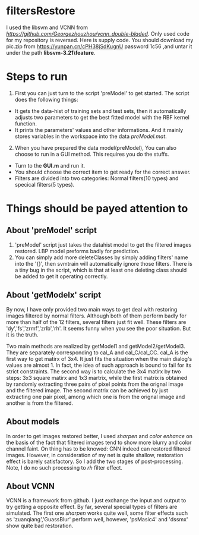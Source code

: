 # filtersRestore
I used the libsvm and VCNN from *https://github.com/Georgezhouzhou/vcnn_double-bladed*. Only used code for my repository is reversed.
Here is  supply code. You should download my pic.zip from https://yunpan.cn/cPH38jSdKugnU  password 1c56   ,and untar it under the path **libsvm-3.21\feature**.

# Steps to run
1. First you can just turn to the script 'preModel' to get started.
The script does the following things:
 - It gets the data-hist of training sets and test sets, then it automatically adjusts two parameters to  get the best fitted model with the RBF kernel function.
 - It prints the parameters' values and other informations. And it mainly stores variables in the workspace into the data *preModel.mat*.

2. When you have prepared the data model(preModel), You can also choose to run in a GUI method. This requires you do the stuffs.
 - Turn to the **GUI.m** and run it.
 - You should choose the correct item to get ready for the correct answer.
 - Filters are divided into two categories: Normal filters(10 types) and specical filters(5 types).  

  

# Things should be payed attention to
## About 'preModel' script
1. 'preModel' script just takes the datahist model to get the filtered images restored. LBP model preforms badly for prediction. 
2. You can simply add more deleteClasses by simply adding filters' name into the '{}', then svmtrain will automatically ignore those filters. There is a tiny bug in the script, which is that at least one deleting class should be added to get it operating correctly.

## About 'getModelx' script
By now, I have only provided two main ways to get deal with restoring images filtered by normal filters. Although both of them perform badly for more than half of the 12 filters, several filters just fit well. These filters are 'dy','fs','zrmf','zrlb','rh'. It seems funny when you see the poor situation. But it is the truth.

Two main methods are realized by getModel1 and getModel2/getModel3. They are separately corresponding to cal_A and cal_C/cal_CC. cal_A is the first way to get matirx of 3x4. It just fits the situation when the main dialog's values are almost 1. In fact, the idea of such approach is bound to fail for its strict constraints. The second way is to calculate the 3x4 matirx by two steps: 3x3 square matirx and 1x3 martrix, while the first matrix is  obtained by randomly extracting three pairs of pixel points from the orignal image and the filtered image. The second matrix can be achieved by just extracting one pair pixel, among which one is from the orignal image and another is from the filtered.

## About models
In order to get images restored better, I used *sharpen* and *color enhance* on the basis of the fact that filtered images tend to show more blurry and color channel faint. On thing has to be knowed: CNN indeed can restored filtered images. However, in consideration of my net is quite shallow, restoration effect is barely satisfactory. So I add the two stages of post-processing. Note, I do no such processing to *rh* filter effect.

## About VCNN
VCNN is a framework from github. I just exchange the input and output to try getting a opposite effect. By far, several special types of filters are simulated. The first one *sharpen* works quite well, some filter effects such as 'zuanqiang','GuassBlur' perform well, however, 'psMasic4' and 'dssmx' show quite bad restoration.



